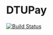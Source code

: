 # DTUPay

[![Build Status](http://fm-15.compute.dtu.dk:8282/buildStatus/icon?job=DTU+Pay+Exam&build=2)](http://fm-15.compute.dtu.dk:8282/job/DTU%20Pay%20Exam/2/)